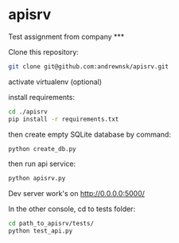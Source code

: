# apisrv
Test assignment from company ***

Clone this repository:

```bash
git clone git@github.com:andrewnsk/apisrv.git
```

activate virtualenv (optional)

install requirements:

```bash
cd ./apisrv
pip install -r requirements.txt
```

then create empty SQLite database by command:

```bash
python create_db.py
```

then run api service:
```bash
python apisrv.py
```


Dev server work's on http://0.0.0.0:5000/

In the other console, cd to tests folder:
```bash
cd path_to_apisrv/tests/
python test_api.py
```